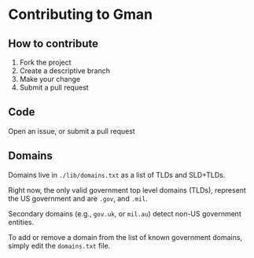 # Contributing to Gman

## How to contribute

1. Fork the project
2. Create a descriptive branch
3. Make your change
4. Submit a pull request

## Code

Open an issue, or submit a pull request

## Domains

Domains live in `./lib/domains.txt` as a list of TLDs and SLD+TLDs.

Right now, the only valid government top level domains (TLDs), represent the US government and are `.gov`, and `.mil`.

Secondary domains (e.g., `gov.uk`, or `mil.au`) detect non-US government entities.

To add or remove a domain from the list of known government domains, simply edit the `domains.txt` file.
